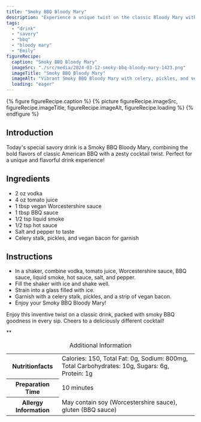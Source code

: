 ```yaml
---
title: "Smoky BBQ Bloody Mary"
description: "Experience a unique twist on the classic Bloody Mary with our Smoky BBQ version. Packed with bold flavors of BBQ sauce and spices, this savory cocktail is a must-try!"
tags:
  - "drink"
  - "savory"
  - "bbq"
  - "bloody mary"
  - "Emily"
figureRecipe: 
  caption: "Smoky BBQ Bloody Mary"
  imageSrc: "./src/media/2024-03-12-smoky-bbq-bloody-mary-1423.png"
  imageTitle: "Smoky BBQ Bloody Mary"
  imageAlt: "Vibrant Smoky BBQ Bloody Mary with celery, pickles, and vegan bacon on a clean, minimalist table setting"
  loading: "eager"
---
```


{% figure figureRecipe.caption %}
{% picture figureRecipe.imageSrc, figureRecipe.imageTitle, figureRecipe.imageAlt, figureRecipe.loading %}
{% endfigure %}

## Introduction

Today's special savory drink is a Smoky BBQ Bloody Mary, combining the bold flavors of classic American BBQ with a zesty cocktail twist. Perfect for a unique and flavorful drink experience!

## Ingredients

- 2 oz vodka
- 4 oz tomato juice
- 1 tbsp vegan Worcestershire sauce
- 1 tbsp BBQ sauce
- 1/2 tsp liquid smoke
- 1/2 tsp hot sauce
- Salt and pepper to taste
- Celery stalk, pickles, and vegan bacon for garnish

## Instructions

- In a shaker, combine vodka, tomato juice, Worcestershire sauce, BBQ sauce, liquid smoke, hot sauce, salt, and pepper.
- Fill the shaker with ice and shake well.
- Strain into a glass filled with ice.
- Garnish with a celery stalk, pickles, and a strip of vegan bacon.
- Enjoy your Smoky BBQ Bloody Mary!

Enjoy this inventive twist on a classic drink, packed with smoky BBQ goodness in every sip. Cheers to a deliciously different cocktail!

**

<table><caption class='sr-only'>Additional Information</caption><tr><th>Nutritionfacts</th><td>Calories: 150, Total Fat: 0g, Sodium: 800mg, Total Carbohydrates: 10g, Sugars: 6g, Protein: 1g&nbsp;</td></tr><tr><th>Preparation Time</th><td>10 minutes&nbsp;</td></tr><tr><th>Allergy Information</th><td>May contain soy (Worcestershire sauce), gluten (BBQ sauce)&nbsp;</td></tr></table>


